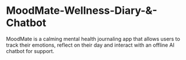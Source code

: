 # MoodMate-Wellness-Diary-&-Chatbot
MoodMate is a calming mental health journaling app that allows users to track their emotions, reflect on their day and interact with an offline AI chatbot for support.
